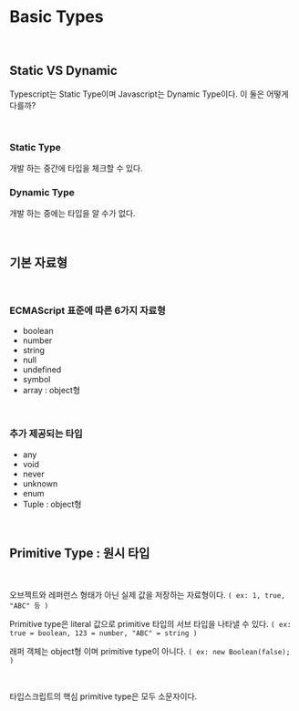 # Basic Types 

<br>

## Static VS Dynamic

Typescript는 Static Type이며 Javascript는 Dynamic Type이다. 이 둘은 어떻게 다를까?

<br>

### Static Type

개발 하는 중간에 타입을 체크할 수 있다.

### Dynamic Type

개발 하는 중에는 타입을 알 수가 없다. 

<br>

## 기본 자료형

<br>

### ECMAScript 표준에 따른 6가지 자료형

* boolean
* number
* string 
* null
* undefined
* symbol
* array  :  object형

<br>

### 추가 제공되는 타입

* any
* void
* never
* unknown
* enum
* Tuple : object형

<br>

## Primitive Type : 원시 타입

<br>

오브젝트와 레퍼런스 형태가 아닌 실제 값을 저장하는 자료형이다. 
`( ex: 1, true, "ABC" 등 )`

Primitive type은 literal 값으로 primitive 타입의 서브 타입을 나타낼 수 있다. 
`( ex: true = boolean, 123 = number, "ABC" = string )`

래퍼 객체는 object형 이며 primitive type이 아니다. 
`( ex: new Boolean(false); )`

<br>

타입스크립트의 핵심 primitive type은 모두 소문자이다.

